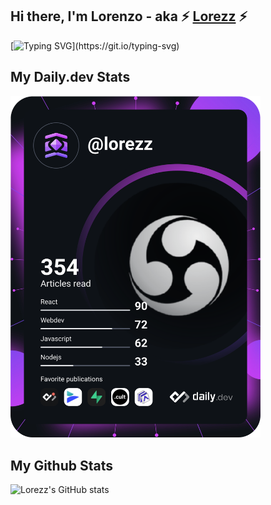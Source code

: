 ## Hi there, I'm Lorenzo - aka ⚡ [Lorezz]("https://lorezz.me") ⚡

[![Typing SVG](https://readme-typing-svg.herokuapp.com?color=%2336BCF7&size=21&multiline=true&width=500&height=90&lines=Welcome+to+my+Github+Profile...;Also+check+my+website%3A++lorezz.me;Thank+You.)](https://git.io/typing-svg)

## My Daily.dev Stats

<a href="https://app.daily.dev/lorezz"><img src="https://github.com/Lorezz/Lorezz/blob/main/devcard.svg" width="400" alt="lorezz's Dev Card"/></a>

## My Github Stats

![Lorezz's GitHub stats](https://github-readme-stats.vercel.app/api?username=lorezz&show_icons=true)
